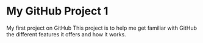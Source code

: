 # My GitHub Project 1
My first project on GitHub
This project is to help me get familiar with GitHub the different features it offers and how it works.
